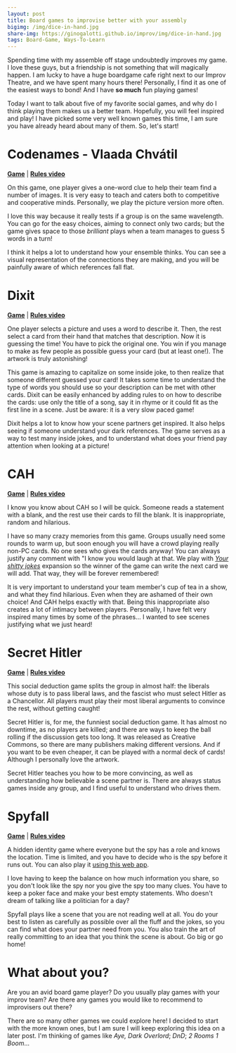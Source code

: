 ```yaml
---
layout: post
title: Board games to improvise better with your assembly
bigimg: /img/dice-in-hand.jpg
share-img: https://ginogalotti.github.io/improv/img/dice-in-hand.jpg
tags: Board-Game, Ways-To-Learn
---
```


Spending time with my assemble off stage undoubtedly improves my game. I love these guys, but a friendship is not something that will magically happen. I am lucky to have a huge boardgame cafe right next to our Improv Theatre, and we have spent many hours there! Personally, I find it as one of the easiest ways to bond! And I have **so much** fun playing games!

Today I want to talk about five of my favorite social games, and why do I think playing them makes us a better team. Hopefully, you will feel inspired and play! I have picked some very well known games this time, I am sure you have already heard about many of them. So, let's start!

# Codenames - Vlaada Chvátil
[**Game**](https://www.amazon.co.uk/gp/product/B014Q1XX9S/ref=as_li_qf_asin_il_tl?ie=UTF8&tag=callmegino-21&creative=6738&linkCode=as2&creativeASIN=B014Q1XX9S&linkId=d87f0427cd20e7e4038f8fe001bba976) | [**Rules video**](https://youtu.be/zQVHkl8oQEU)

On this game, one player gives a one-word clue to help their team find a number of images. It is very easy to teach and caters both to competitive and cooperative minds. Personally, we play the picture version more often.

I love this way because it really tests if a group is on the same wavelength. You can go for the easy choices, aiming to connect only two cards; but the game gives space to those _brilliant_ plays when a team manages to guess 5 words in a turn! 

I think it helps a lot to understand how your ensemble thinks. You can see a visual representation of the connections they are making, and you will be painfully aware of which references fall flat. 

# Dixit 
[**Game**](https://www.amazon.co.uk/gp/product/B001OH9EDW/ref=as_li_qf_asin_il_tl?ie=UTF8&tag=callmegino-21&creative=6738&linkCode=as2&creativeASIN=B001OH9EDW&linkId=b946853b45c6b9c535cc84d42114cc19) | [**Rules video**](https://youtu.be/Qi4MoW6NuaQ)

One player selects a picture and uses a word to describe it. Then, the rest select a card from their hand that matches that description. Now it is guessing the time! You have to pick the original one. You win if you manage to make as few people as possible guess your card (but at least one!). The artwork is truly astonishing!

This game is amazing to capitalize on some inside joke, to then realize that someone different guessed your card! It takes some time to understand the type of words you should use so your description can be met with other cards. Dixit can be easily enhanced by adding rules to on how to describe the cards: use only the title of a song, say it in rhyme or it could fit as the first line in a scene. Just be aware: it is a very slow paced game!

Dixit helps a lot to know how your scene partners get inspired. It also helps seeing if someone understand your dark references. The game serves as a way to test many inside jokes, and to understand what does your friend pay attention when looking at a picture!

# CAH
[**Game**](https://www.amazon.co.uk/gp/product/B00DTXYCOU/ref=as_li_qf_asin_il_tl?ie=UTF8&tag=callmegino-21&creative=6738&linkCode=as2&creativeASIN=B00DTXYCOU&linkId=3bbdf882c5f494b7cf1cd9881ee51257) | [**Rules video**](https://youtu.be/9eRjn4Ken0c)

I know you know about CAH so I will be quick. Someone reads a statement with a blank, and the rest use their cards to fill the blank. It is inappropriate, random and hilarious.

I have so many crazy memories from this game. Groups usually need some rounds to warm up, but soon enough you will have a crowd playing really non-PC cards. No one sees who gives the cards anyway! You can always justify any comment with "I know you would laugh at that. We play with [*Your shitty jokes*](https://www.amazon.co.uk/gp/product/B01KGM8A26/ref=as_li_qf_asin_il_tl?ie=UTF8&tag=callmegino-21&creative=6738&linkCode=as2&creativeASIN=B01KGM8A26&linkId=7cb573f7d9426cf75b85cd162cf3be90) expansion so the winner of the game can write the next card we will add. That way, they will be forever remembered!

It is very important to understand your team member's cup of tea in a show, and what they find hilarious. Even when they are ashamed of their own choice! And CAH helps exactly with that. Being this inappropriate also creates a lot of intimacy between players. Personally, I have felt very inspired many times by some of the phrases... I wanted to see scenes justifying what we just heard!

# Secret Hitler
[**Game**](https://secrethitler.com/) | [**Rules video**](https://youtu.be/mbGXIDYdtas)

This social deduction game splits the group in almost half: the liberals whose duty is to pass liberal laws, and the fascist who must select Hitler as a Chancellor. All players must play their most liberal arguments to convince the rest, without getting caught!

Secret Hitler is, for me, the funniest social deduction game. It has almost no downtime, as no players are killed; and there are ways to keep the ball rolling if the discussion gets too long. It was released as Creative Commons, so there are many publishers making different versions. And if you want to be even cheaper, it can be played with a normal deck of cards! Although I personally love the artwork.

Secret Hitler teaches you how to be more convincing, as well as understanding how believable a scene partner is. There are always status games inside any group, and I find useful to understand who drives them. 

# Spyfall
[**Game**](https://www.amazon.co.uk/gp/product/B01MRVIURU/ref=as_li_qf_asin_il_tl?ie=UTF8&tag=callmegino-21&creative=6738&linkCode=as2&creativeASIN=B01MRVIURU&linkId=14f9aab5ec0da6b35893485121c4c395) | [**Rules video**](https://youtu.be/GqLl6_UlD88)

A hidden identity game where everyone but the spy has a role and knows the location. Time is limited, and you have to decide who is the spy before it runs out. You can also play it [using this web app](https://spyfall.crabhat.com/).

I love having to keep the balance on how much information you share, so you don't look like the spy nor you give the spy too many clues. You have to keep a poker face and make your best empty statements. Who doesn't dream of talking like a politician for a day?

Spyfall plays like a scene that you are not reading well at all. You do your best to listen as carefully as possible over all the fluff and the jokes, so you can find what does your partner need from you. You also train the art of really committing to an idea that you think the scene is about. Go big or go home!

# What about you?
Are you an avid board game player? Do you usually play games with your improv team? Are there any games you would like to recommend to improvisers out there?

There are so many other games we could explore here! I decided to start with the more known ones, but I am sure I will keep exploring this idea on a later post. I'm thinking of games like _Aye, Dark Overlord_; _DnD_; _2 Rooms 1 Boom_...